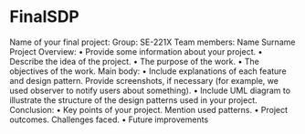 # FinalSDP
Name of your final project:
Group: SE-221X
Team members: Name Surname
Project Overview:
• Provide some information about your project. 
• Describe the idea of the project.
• The purpose of the work. 
• The objectives of the work.
Main body:
• Include explanations of each feature and design pattern. Provide screenshots, if 
necessary (for example, we used observer to notify users about something).
• Include UML diagram to illustrate the structure of the design patterns used in your 
project.
Conclusion:
• Key points of your project. Mention used patterns.
• Project outcomes. Challenges faced. 
• Future improvements
